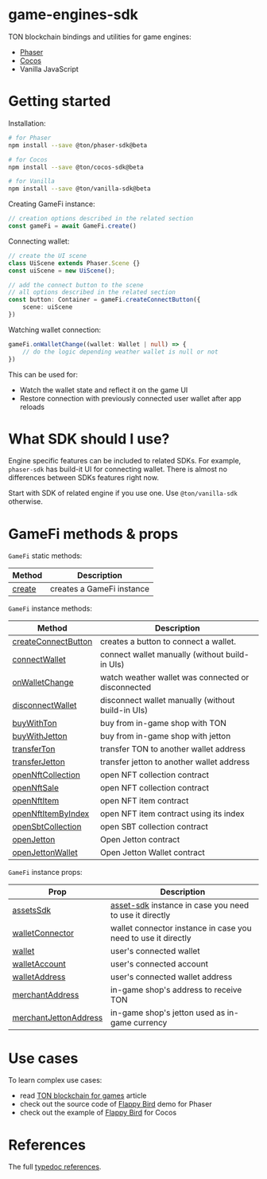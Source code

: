# game-engines-sdk

TON blockchain bindings and utilities for game engines:
* [Phaser](https://phaser.io)
* [Cocos](https://www.cocos.com/en)
* Vanilla JavaScript

# Getting started
Installation:
```sh
# for Phaser
npm install --save @ton/phaser-sdk@beta

# for Cocos
npm install --save @ton/cocos-sdk@beta

# for Vanilla
npm install --save @ton/vanilla-sdk@beta
```

Creating GameFi instance:
```typescript
// creation options described in the related section
const gameFi = await GameFi.create()
```

Connecting wallet:
```typescript
// create the UI scene
class UiScene extends Phaser.Scene {}
const uiScene = new UiScene();

// add the connect button to the scene
// all options described in the related section
const button: Container = gameFi.createConnectButton({
    scene: uiScene
})
```

Watching wallet connection:
```typescript
gameFi.onWalletChange((wallet: Wallet | null) => {
    // do the logic depending weather wallet is null or not
})
```
This can be used for:
* Watch the wallet state and reflect it on the game UI
* Restore connection with previously connected user wallet after app reloads

# What SDK should I use?

Engine specific features can be included to related SDKs. For example, `phaser-sdk` has build-it UI for connecting wallet. There is almost no differences between SDKs features right now.

Start with SDK of related engine if you use one. Use `@ton/vanilla-sdk` otherwise.

# GameFi methods & props
`GameFi` static methods:

| Method | Description |
| -------- | -------- |
| [create](https://ton-org.github.io/game-engines-sdk/classes/vanilla_src.GameFi.html#create) | creates a GameFi instance |

`GameFi` instance methods:

| Method | Description |
| -------- | -------- |
| [createConnectButton](https://ton-org.github.io/game-engines-sdk/classes/phaser_src.GameFi.html#createConnectButton) | creates a button to connect a wallet. |
| [connectWallet](https://ton-org.github.io/game-engines-sdk/classes/vanilla_src.GameFi.html#connectWallet) | connect wallet manually (without build-in UIs) |
| [onWalletChange](https://ton-org.github.io/game-engines-sdk/classes/vanilla_src.GameFi.html#onWalletChange) | watch weather wallet was connected or disconnected |
| [disconnectWallet](https://ton-org.github.io/game-engines-sdk/classes/vanilla_src.GameFi.html#disconnectWallet) | disconnect wallet manually (without build-in UIs) |
| [buyWithTon](https://ton-org.github.io/game-engines-sdk/classes/vanilla_src.GameFi.html#buyWithTon) | buy from in-game shop with TON |
| [buyWithJetton](https://ton-org.github.io/game-engines-sdk/classes/vanilla_src.GameFi.html#buyWithJetton) | buy from in-game shop with jetton |
| [transferTon](https://ton-org.github.io/game-engines-sdk/classes/vanilla_src.GameFi.html#transferTon) | transfer TON to another wallet address |
| [transferJetton](https://ton-org.github.io/game-engines-sdk/classes/vanilla_src.GameFi.html#transferJetton) | transfer jetton to another wallet address |
| [openNftCollection](https://ton-org.github.io/game-engines-sdk/classes/vanilla_src.GameFi.html#openNftCollection) | open NFT collection contract |
| [openNftSale](https://ton-org.github.io/game-engines-sdk/classes/vanilla_src.GameFi.html#openNftSale) | open NFT collection contract |
| [openNftItem](https://ton-org.github.io/game-engines-sdk/classes/vanilla_src.GameFi.html#openNftItem) | open NFT item contract |
| [openNftItemByIndex](https://ton-org.github.io/game-engines-sdk/classes/vanilla_src.GameFi.html#openNftItemByIndex) | open NFT item contract using its index |
| [openSbtCollection](https://ton-org.github.io/game-engines-sdk/classes/vanilla_src.GameFi.html#openSbtCollection) | open SBT collection contract |
| [openJetton](https://ton-org.github.io/game-engines-sdk/classes/vanilla_src.GameFi.html#openJetton) | Open Jetton contract |
| [openJettonWallet](https://ton-org.github.io/game-engines-sdk/classes/vanilla_src.GameFi.html#openJettonWallet) | Open Jetton Wallet contract |

`GameFi` instance props:

| Prop | Description |
| -------- | -------- |
| [assetsSdk](https://ton-org.github.io/game-engines-sdk/classes/vanilla_src.GameFi.html#assetsSdk) | [asset-sdk](https://github.com/ton-community/assets-sdk) instance in case you need to use it directly |
| [walletConnector](https://ton-org.github.io/game-engines-sdk/classes/vanilla_src.GameFi.html#walletConnector) | wallet connector instance in case you need to use it directly |
| [wallet](https://ton-org.github.io/game-engines-sdk/classes/vanilla_src.GameFi.html#wallet) | user's connected wallet |
| [walletAccount](https://ton-org.github.io/game-engines-sdk/classes/vanilla_src.GameFi.html#walletAccount) | user's connected account |
| [walletAddress](https://ton-org.github.io/game-engines-sdk/classes/vanilla_src.GameFi.html#walletAddress) | user's connected wallet address |
| [merchantAddress](https://ton-org.github.io/game-engines-sdk/classes/vanilla_src.GameFi.html#merchantAddress) | in-game shop's address to receive TON |
| [merchantJettonAddress](https://ton-org.github.io/game-engines-sdk/classes/vanilla_src.GameFi.html#merchantJettonAddress) | in-game shop's jetton used as in-game currency |

# Use cases
To learn complex use cases:
- read [TON blockchain for games](https://docs.ton.org/v3/guidelines/dapps/tutorials/web3-game-example) article
- check out the source code of [Flappy Bird](https://github.com/ton-community/flappy-bird) demo for Phaser
- check out the example of [Flappy Bird](https://github.com/CocosTechLabs/flappy-bird) for Cocos

# References
The full [typedoc references](https://ton-org.github.io/game-engines-sdk/index.html).
